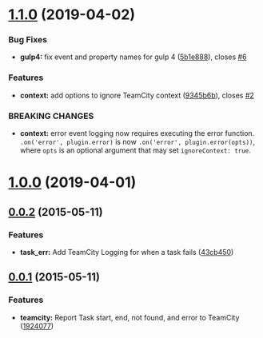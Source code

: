 # [1.1.0](https://github.com/aranasoft/gulp-teamcity-reporter/compare/v1.0.0...v1.1.0) (2019-04-02)


### Bug Fixes

* **gulp4:** fix event and property names for gulp 4 ([5b1e888](https://github.com/aranasoft/gulp-teamcity-reporter/commit/5b1e888)), closes [#6](https://github.com/aranasoft/gulp-teamcity-reporter/issues/6)


### Features

* **context:** add options to ignore TeamCity context ([9345b6b](https://github.com/aranasoft/gulp-teamcity-reporter/commit/9345b6b)), closes [#2](https://github.com/aranasoft/gulp-teamcity-reporter/issues/2)


### BREAKING CHANGES

* **context:** error event logging now requires executing the error function.
    `.on('error', plugin.error)` is now
    `.on('error', plugin.error(opts))`, where `opts` is an optional
    argument that may set `ignoreContext: true`.



# [1.0.0](https://github.com/aranasoft/gulp-teamcity-reporter/compare/v0.0.2...v1.0.0) (2019-04-01)



## [0.0.2](https://github.com/aranasoft/gulp-teamcity-reporter/compare/v0.0.1...v0.0.2) (2015-05-11)


### Features

* **task_err:** Add TeamCity Logging for when a task fails ([43cb450](https://github.com/aranasoft/gulp-teamcity-reporter/commit/43cb450))



## [0.0.1](https://github.com/aranasoft/gulp-teamcity-reporter/compare/1924077...v0.0.1) (2015-05-11)


### Features

* **teamcity:** Report Task start, end, not found, and error to TeamCity ([1924077](https://github.com/aranasoft/gulp-teamcity-reporter/commit/1924077))



